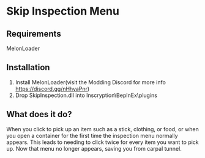 # Skip Inspection Menu

## Requirements
MelonLoader

## Installation
1. Install MelonLoader(visit the Modding Discord for more info https://discord.gg/nHhyaPnr)
2. Drop SkipInspection.dll into Inscryption\BepInEx\plugins

## What does it do?
When you click to pick up an item such as a stick, clothing, or food, or when you open a container for the first time the inspection menu normally appears. This leads to needing to click twice for every item you want to pick up. Now that menu no longer appears, saving you from carpal tunnel.
